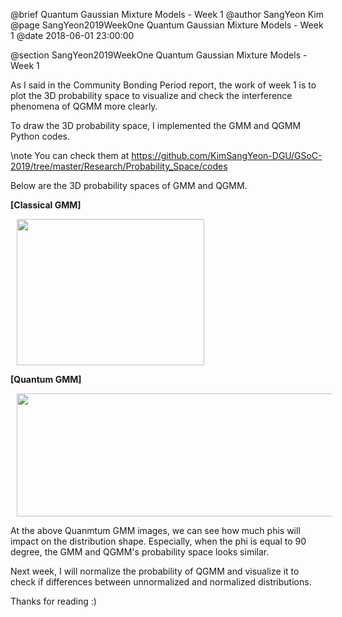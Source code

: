 @brief Quantum Gaussian Mixture Models - Week 1
@author SangYeon Kim
@page SangYeon2019WeekOne Quantum Gaussian Mixture Models - Week 1
@date 2018-06-01 23:00:00

@section SangYeon2019WeekOne Quantum Gaussian Mixture Models - Week 1

As I said in the Community Bonding Period report, the work of week 1 is to plot the 3D probability space to visualize and check the interference phenomena of QGMM more clearly.

To draw the 3D probability space, I implemented the GMM and QGMM Python codes.

\note You can check them at https://github.com/KimSangYeon-DGU/GSoC-2019/tree/master/Research/Probability_Space/codes

Below are the 3D probability spaces of GMM and QGMM.

<b>[Classical GMM]</b>
<p>
<img src = "images/classical_gmm.png" width = "300" height = "234" hspace = "10"/>
</p>


<b>[Quantum GMM]</b>
<p>
<img src = "images/qgmm_phis.png" width = "600" height = "197" hspace = "10"/>
</p>

At the above Quanmtum GMM images, we can see how much phis will impact on the distribution shape. Especially, when the phi is equal to 90 degree, the GMM and QGMM's probability space looks similar.

Next week, I will normalize the probability of QGMM and visualize it to check if differences between unnormalized and normalized distributions.

Thanks for reading :)
